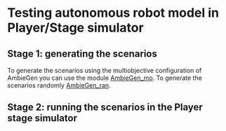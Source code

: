# Testing autonomous robot model in Player/Stage simulator

## Stage 1: generating the scenarios

To generate the scenarios using the multiobjective configuration of AmbieGen you can use the module [AmbieGen_mo](https://github.com/dgumenyuk/Environment_generation/tree/main/RQ3/Autonomous_robot/AmbieGen_mo). To generate the scenarios randomly [AmbieGen_ran](https://github.com/dgumenyuk/Environment_generation/tree/main/RQ3/Autonomous_robot/AmbieGen_ran).

## Stage 2: running the scenarios in the Player stage simulator
